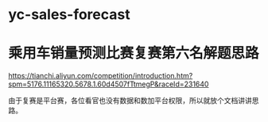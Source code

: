 # yc-sales-forecast
# 乘用车销量预测比赛复赛第六名解题思路
https://tianchi.aliyun.com/competition/introduction.htm?spm=5176.11165320.5678.1.60d4507fTtmegP&raceId=231640

由于复赛是平台赛，各位看官也没有数据和数加平台权限，所以就放个文档讲讲思路。
